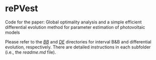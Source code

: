 # rePVest

Code for the paper: Global optimality analysis and a simple efficient differential evolution method for parameter estimation of photovoltaic models

Please refer to the [*BB*](./BB) and [*DE*](./DE) directories for interval B&B and differential evolution, respectively. There are detailed instructions in each subfolder (i.e., the *readme.md* file).

